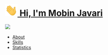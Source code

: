 <h1><img src="./images/wave.gif" width="40px"><a href="https://github.com/mobinjavari" target="_blanck"> Hi, I'm Mobin Javari</a></h1>
<img src="https://readme-typing-svg.herokuapp.com?font=SFMono-Regular&color=1E69DE&size=16&center=true&width=510&height=45&lines=$_+I'm+a+Junior+FullStack+Developer+and+Open+Source+Lover">
<ul>
    <li><a href="./about.md">About</a></li>
    <li><a href="./skills.md">Skills</a></li>
    <li><a href="./statistics.md">Statistics</a></li>
</ul>
